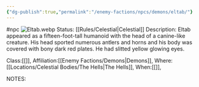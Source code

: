 ```yaml
---
{"dg-publish":true,"permalink":"/enemy-factions/npcs/demons/eltab/"}
---
```


#npc 
![Eltab.webp](/img/user/Images/Eltab.webp)
Status: [[Rules/Celestial\|Celestial]]
Description:
Eltab appeared as a fifteen-foot-tall humanoid with the head of a canine-like creature. His head sported numerous antlers and horns and his body was covered with bony dark red plates. He had slitted yellow glowing eyes.

Class:[[]],
Affiliation:[[Enemy Factions/Demons\|Demons]],
Where:[[Locations/Celestial Bodies/The Hells\|The Hells]],
When:[[]],

NOTES:
